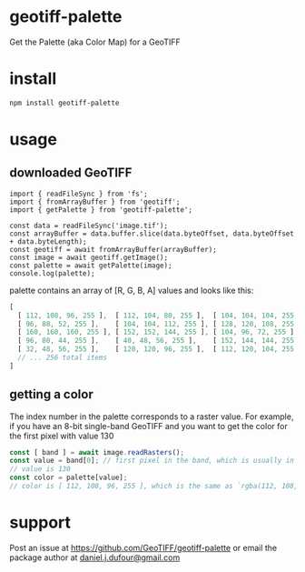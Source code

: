 # geotiff-palette
Get the Palette (aka Color Map) for a GeoTIFF

# install
```bash
npm install geotiff-palette
```

# usage
## downloaded GeoTIFF
```
import { readFileSync } from 'fs';
import { fromArrayBuffer } from 'geotiff';
import { getPalette } from 'geotiff-palette';

const data = readFileSync('image.tif');
const arrayBuffer = data.buffer.slice(data.byteOffset, data.byteOffset + data.byteLength);
const geotiff = await fromArrayBuffer(arrayBuffer);
const image = await geotiff.getImage();
const palette = await getPalette(image);
console.log(palette);
```
palette contains an array of [R, G, B, A] values and looks like this:
```javascript
[
  [ 112, 108, 96, 255 ],  [ 112, 104, 80, 255 ],  [ 104, 104, 104, 255 ],
  [ 96, 88, 52, 255 ],    [ 104, 104, 112, 255 ], [ 128, 120, 108, 255 ],
  [ 160, 160, 160, 255 ], [ 152, 152, 144, 255 ], [ 104, 96, 72, 255 ],
  [ 96, 80, 44, 255 ],    [ 40, 48, 56, 255 ],    [ 152, 144, 144, 255 ],
  [ 32, 48, 56, 255 ],    [ 120, 120, 96, 255 ],  [ 112, 120, 104, 255 ],
  // ... 256 total items
]
```

## getting a color
The index number in the palette corresponds to a raster value. 
For example, if you have an 8-bit single-band GeoTIFF and you want to get the color for the first pixel with value 130
```javascript
const [ band ] = await image.readRasters();
const value = band[0]; // first pixel in the band, which is usually in the top-left of the image
// value is 130
const color = palette[value];
// color is [ 112, 108, 96, 255 ], which is the same as `rgba(112, 108, 96, 1)`
```

# support
Post an issue at https://github.com/GeoTIFF/geotiff-palette or email the package author at daniel.j.dufour@gmail.com
